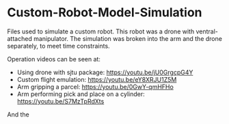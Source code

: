 # Custom-Robot-Model-Simulation

Files used to simulate a custom robot. This robot was a drone with ventral-attached manipulator. The simulation was broken into the arm and the drone separately, to meet time constraints.

Operation videos can be seen at:

- Using drone with sjtu package: https://youtu.be/jU0GrgcpG4Y
- Custom flight emulation: https://youtu.be/eY8XRJU1Z5M
- Arm gripping a parcel: https://youtu.be/0GwY-qmHFHo
- Arm performing pick and place on a cylinder: https://youtu.be/S7MzTpRdXts 

And the
